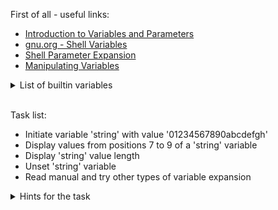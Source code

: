 First of all - useful links:

- [Introduction to Variables and Parameters](https://tldp.org/LDP/abs/html/variables.html)
- [gnu.org - Shell Variables](https://www.gnu.org/software/bash/manual/html_node/Shell-Variables.html)
- [Shell Parameter Expansion](https://www.gnu.org/software/bash/manual/html_node/Shell-Parameter-Expansion.html)
- [Manipulating Variables](https://tldp.org/LDP/abs/html/manipulatingvars.html)

<details><summary>List of builtin variables</summary>
<pre>
- $* / $@		Function/script positional parameters (arguments). Expand as follows:
  $* and $@ are the same as $1 $2 ... (note that it generally makes no sense to leave those unquoted)
  "$*" is the same as "$1 $2 ..." 1
  "$@" is the same as "$1" "$2" ...
- $#		Number of positional parameters passed to the script or function
- $!		Process ID of the last (righ-most for pipelines) command in the most recently job put into the background (note that it's not necessarily the same as the job's process group ID when job control is enabled)
- $$		ID of the process that executed bash
- $?		Exit status of the last command
- $n		Positional parameters, where n=1, 2, 3, ..., 9
- ${n}	Positional parameters (same as above), but n can be > 9
- $0		In scripts, path with which the script was invoked; with bash -c 'printf "%s\n" "$0"' name args': name (the first argument after the inline script), otherwise, the argv[0] that bash received.
- $_		Last field of the last command
- $IFS	Internal field separator
- $PATH	PATH environment variable used to look-up executables
- $OLDPWD	Previous working directory
- $PWD	Present working directory
- $FUNCNAME	Array of function names in the execution call stack
- $BASH_SOURCE	Array containing source paths for elements in FUNCNAME array. Can be used to get the script path.
- $BASH_ALIASES	Associative array containing all currently defined aliases
- $BASH_REMATCH	Array of matches from the last regex match
- $BASH_VERSION	Bash version string
- $BASH_VERSINFO	An array of 6 elements with Bash version information
- $BASH	Absolute path to the currently executing Bash shell itself (heuristically determined by bash based on argv[0] and the value of $PATH; may be wrong in corner cases)
- $BASH_SUBSHELL	Bash subshell level
- $UID	Real (not effective if different) User ID of the process running bash
- $PS1	Primary command line prompt; see Using the PS* Variables
- $PS2	Secondary command line prompt (used for additional input)
- $PS3	Tertiary command line prompt (used in select loop)
- $PS4	Quaternary command line prompt (used to append info with verbose output)
- $RANDOM	A pseudo random integer between 0 and 32767
- $REPLY	Variable used by read by default when no variable is specified. Also used by select to return the user-supplied value
- $PIPESTATUS	Array variable that holds the exit status values of each command in the most recently executed foreground pipeline.
</pre>
</details>
<br>

Task list:
- Initiate variable 'string' with value '01234567890abcdefgh'
- Display values from positions 7 to 9 of a 'string' variable
- Display 'string' value length
- Unset 'string' variable
- Read manual and try other types of variable expansion

<details><summary>Hints for the task</summary>
<pre>
  $ string=01234567890abcdefgh
  $ echo ${string:7:3}
  $ echo ${#string}
  $ string=
</pre>
</details>
